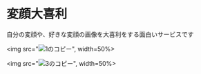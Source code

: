 # 変顔大喜利
 自分の変顔や、好きな変顔の画像を大喜利をする面白いサービスです
 
 <img src="![1のコピー](https://user-images.githubusercontent.com/76856353/111902697-0b9aad80-8a82-11eb-963c-4af6d291094d.png)", width=50%>
 
 <img src="![3のコピー](https://user-images.githubusercontent.com/76856353/111902736-2d943000-8a82-11eb-8f36-1520c33a2f8c.png)", width=50%>



